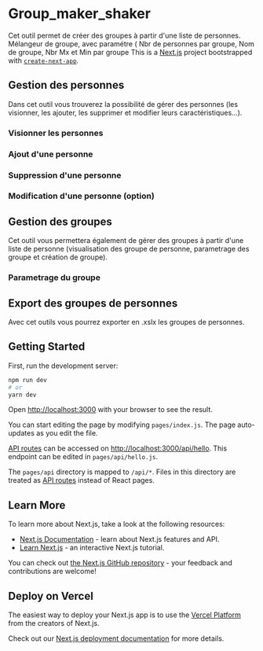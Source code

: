 
# Group_maker_shaker

Cet outil permet de créer des groupes à partir d'une liste de personnes. 
Mélangeur de groupe, avec paramétre ( Nbr de personnes par groupe, Nom de groupe, Nbr Mx et Min par groupe 
This is a [Next.js](https://nextjs.org/) project bootstrapped with [`create-next-app`](https://github.com/vercel/next.js/tree/canary/packages/create-next-app).


## Gestion des personnes

Dans cet outil vous trouverez la possibilité de gérer des personnes (les visionner, les ajouter, les supprimer et modifier leurs caractéristiques...).

### Visionner les personnes



### Ajout d'une personne



### Suppression d'une personne 



### Modification d'une personne (option)



## Gestion des groupes

Cet outil vous permettera également de gérer des groupes à partir d'une liste de personne (visualisation des groupe de personne, parametrage des groupe et création de groupe).


### Parametrage du groupe 



## Export des groupes de personnes 

Avec cet outils vous pourrez exporter en .xslx les groupes de personnes.


## Getting Started

First, run the development server:

```bash
npm run dev
# or
yarn dev
```

Open [http://localhost:3000](http://localhost:3000) with your browser to see the result.

You can start editing the page by modifying `pages/index.js`. The page auto-updates as you edit the file.

[API routes](https://nextjs.org/docs/api-routes/introduction) can be accessed on [http://localhost:3000/api/hello](http://localhost:3000/api/hello). This endpoint can be edited in `pages/api/hello.js`.

The `pages/api` directory is mapped to `/api/*`. Files in this directory are treated as [API routes](https://nextjs.org/docs/api-routes/introduction) instead of React pages.

## Learn More

To learn more about Next.js, take a look at the following resources:

- [Next.js Documentation](https://nextjs.org/docs) - learn about Next.js features and API.
- [Learn Next.js](https://nextjs.org/learn) - an interactive Next.js tutorial.

You can check out [the Next.js GitHub repository](https://github.com/vercel/next.js/) - your feedback and contributions are welcome!

## Deploy on Vercel

The easiest way to deploy your Next.js app is to use the [Vercel Platform](https://vercel.com/new?utm_medium=default-template&filter=next.js&utm_source=create-next-app&utm_campaign=create-next-app-readme) from the creators of Next.js.

Check out our [Next.js deployment documentation](https://nextjs.org/docs/deployment) for more details.
